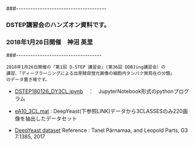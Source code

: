 ###--------------------------------------
### DSTEP講習会のハンズオン資料です。
### 2018年1月26日開催　神沼 英里
###------------------------------------
```
2018年1月26日開催の「第1回 D-STEP 講習会」(第36回 DDBJing講習会）の
講習、「ディープラーニングによる出芽酵母蛍光画像の細胞内タンパク質局在の分類」
のデータ置き場です。
```
- [DSTEP180126_DY3CL.ipynb](DSTEP180126_DY3CL.ipynb)　：　JupyterNotebook形式のpythonプログラム
- [eA10_3CL.mat](eA10_3CL.mat) : DeepYeast(下参照LINK)データから3CLASSESのみ220画像を抽出したデータセット


- [DeepYeast dataset](http://kodu.ut.ee/~leopoldp/2016_DeepYeast/)
   Reference : Tanel Pärnamaa, and Leopold Parts, G3 7:1385, 2017
      
